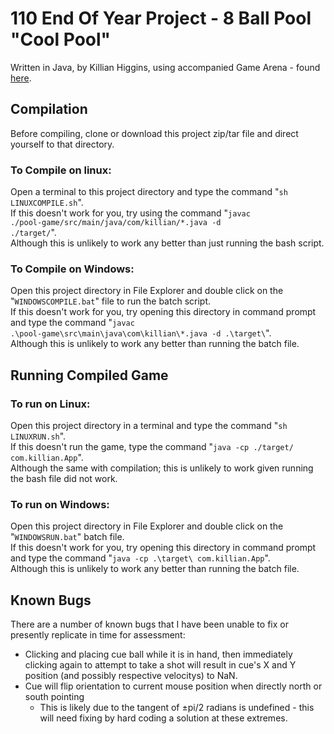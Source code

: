 # 110 End Of Year Project - 8 Ball Pool "Cool Pool"
Written in Java, by Killian Higgins, using accompanied Game Arena - found [here](https://github.com/finneyj/GameArena/).

## Compilation

Before compiling, clone or download this project zip/tar file and direct yourself to that directory. 

### To Compile on linux:
Open a terminal to this project directory and type the command "<code>sh LINUXCOMPILE.sh</code>".<br>
If this doesn't work for you, try using the command "<code>javac ./pool-game/src/main/java/com/killian/*.java -d ./target/</code>".<br>Although this is unlikely to work any better than just running the bash script.

### To Compile on Windows:
Open this project directory in File Explorer and double click on the "<code>WINDOWSCOMPILE.bat</code>" file to
run the batch script.<br> If this doesn't work for you, try opening this directory in command prompt and 
type the command "<code>javac .\pool-game\src\main\java\com\killian\\*.java -d .\target\\</code>". <br> Although this is unlikely to work any better than running the batch file.

## Running Compiled Game
### To run on Linux:

Open this project directory in a terminal and type the command "<code>sh LINUXRUN.sh</code>".<br>
If this doesn't run the game, type the command "<code>java -cp ./target/ com.killian.App</code>".<br>
Although the same with compilation; this is unlikely to work given running the bash file did not work.

### To run on Windows:
Open this project directory in File Explorer and double click on the "<code>WINDOWSRUN.bat</code>" batch file.<br> If this doesn't work for you, try opening this directory in command prompt and 
type the command "<code>java -cp .\target\ com.killian.App</code>". <br> Although this is unlikely to work any better than running the batch file.

## Known Bugs

There are a number of known bugs that I have been unable to fix or presently replicate in time for assessment:

- Clicking and placing cue ball while it is in hand, then immediately clicking again to attempt to take a shot will result in cue's X and Y position (and possibly respective velocitys) to NaN.
- Cue will flip orientation to current mouse position when directly north or south pointing
    - This is likely due to the tangent of ±pi/2 radians is undefined - this will need fixing by hard coding a solution at these extremes.
